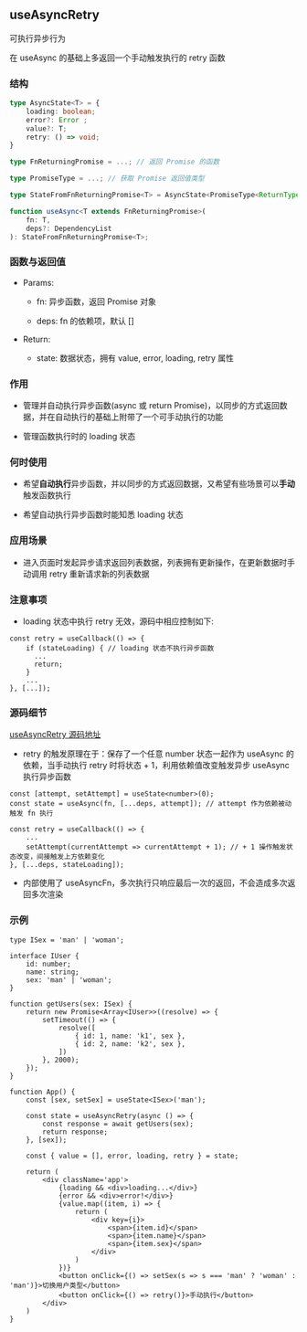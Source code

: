 ## useAsyncRetry

可执行异步行为

在 useAsync 的基础上多返回一个手动触发执行的 retry 函数

### 结构

```ts
type AsyncState<T> = {
    loading: boolean;
    error?: Error ;
    value?: T;
    retry: () => void;
}

type FnReturningPromise = ...; // 返回 Promise 的函数

type PromiseType = ...; // 获取 Promise 返回值类型

type StateFromFnReturningPromise<T> = AsyncState<PromiseType<ReturnType<T>>>; // 其实就是 AsyncState 的结构，只是根据我们 Promise 返回值给 value 赋值了类型

function useAsync<T extends FnReturningPromise>(
    fn: T, 
    deps?: DependencyList
): StateFromFnReturningPromise<T>;
```

### 函数与返回值

- Params:

    - fn: 异步函数，返回 Promise 对象

    - deps: fn 的依赖项，默认 []

- Return:

    - state: 数据状态，拥有 value, error, loading, retry 属性

### 作用

- 管理并自动执行异步函数(async 或 return Promise)，以同步的方式返回数据，并在自动执行的基础上附带了一个可手动执行的功能

- 管理函数执行时的 loading 状态

### 何时使用

- 希望**自动执行**异步函数，并以同步的方式返回数据，又希望有些场景可以**手动**触发函数执行

- 希望自动执行异步函数时能知悉 loading 状态

### 应用场景

- 进入页面时发起异步请求返回列表数据，列表拥有更新操作，在更新数据时手动调用 retry 重新请求新的列表数据

### 注意事项

- loading 状态中执行 retry 无效，源码中相应控制如下:

```tsx
const retry = useCallback(() => {
    if (stateLoading) { // loading 状态不执行异步函数
      ...
      return;
    }
    ...
}, [...]);
```

### 源码细节

[useAsyncRetry 源码地址](https://github.com/streamich/react-use/blob/master/src/useAsyncRetry.ts)

- retry 的触发原理在于：保存了一个任意 number 状态一起作为 useAsync 的依赖，当手动执行 retry 时将状态 + 1，利用依赖值改变触发异步 useAsync 执行异步函数

```tsx
const [attempt, setAttempt] = useState<number>(0);
const state = useAsync(fn, [...deps, attempt]); // attempt 作为依赖被动触发 fn 执行

const retry = useCallback(() => {
    ...
    setAttempt(currentAttempt => currentAttempt + 1); // + 1 操作触发状态改变，间接触发上方依赖变化
}, [...deps, stateLoading]);
```

- 内部使用了 useAsyncFn，多次执行只响应最后一次的返回，不会造成多次返回多次渲染

### 示例

```tsx
type ISex = 'man' | 'woman';

interface IUser {
    id: number;
    name: string;
    sex: 'man' | 'woman';
}

function getUsers(sex: ISex) {
    return new Promise<Array<IUser>>((resolve) => {
        setTimeout(() => {
            resolve([
                { id: 1, name: 'k1', sex },
                { id: 2, name: 'k2', sex },
            ])
        }, 2000);
    });
}

function App() {
    const [sex, setSex] = useState<ISex>('man');

    const state = useAsyncRetry(async () => {
        const response = await getUsers(sex);
        return response;
    }, [sex]);

    const { value = [], error, loading, retry } = state;

    return (
        <div className='app'>
            {loading && <div>loading...</div>}
            {error && <div>error!</div>}
            {value.map((item, i) => {
                return (
                    <div key={i}>
                        <span>{item.id}</span>
                        <span>{item.name}</span>
                        <span>{item.sex}</span>
                    </div>
                )
            })}
            <button onClick={() => setSex(s => s === 'man' ? 'woman' : 'man')}>切换用户类型</button>
            <button onClick={() => retry()}>手动执行</button>
        </div>
    )
}
```
